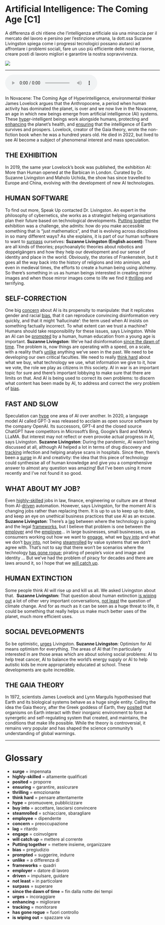 # Artificial Intelligence: The Coming Age   [C1]

A differenza di chi ritiene che l’intelligenza artificiale sia una minaccia per il mercato del lavoro e persino per l’estinzione umana, la dott.ssa Suzanne Livingston spiega come i progressi tecnologici possano aiutarci ad affrontare i problemi sociali, fare un uso più efficiente delle nostre risorse, creare posti di lavoro migliori e  garantire la nostra sopravvivenza.

![](Artificial%20Intelligence%20The%20Coming%20Age.jpg)

--------------

<div>
<audio controls autoplay>
    <source src="https:/raw.githubusercontent.com/dartie/speakup/main/2024-03/Artificial%20Intelligence%20The%20Coming%20Age.mp3" type="audio/mpeg">
</audio>
</div>


In Novacene: The Coming Age of Hyperintelligence, environmental thinker James Lovelock argues that the Anthropocene, a period when human activity has dominated the planet, is over and we now live in the Novacene, an age in which new beings emerge from artificial intelligence (AI) systems. These [hype](## "promuovere, pubblicizzare")r-intelligent beings work alongside humans, protecting and [enhancing](## "migliorare") the planet’s health, and [ensuring](## "garantire, assicurare") that the intelligence of Earth survives and prospers. Lovelock, creator of the Gaia theory, wrote the non-fiction book when he was a hundred years old. He died in 2022, but lived to see AI become a subject of phenomenal interest and mass speculation. 

## THE EXHIBITION
In 2019, the same year Lovelock’s book was published, the exhibition AI: More than Human opened at the Barbican in London. Curated by Dr. Suzanne Livingston and Maholo Uchida, the show has since travelled to Europe and China, evolving with the development of new AI technologies.

## HUMAN SOFTWARE
To find out more, Speak Up contacted Dr. Livingston. An expert in the philosophy of cybernetics, she works as a strategist helping organisations plan their future based on technological developments. [Putting together](## "mettere insieme, organizzare") the exhibition was a challenge, she admits: how do you make accessible something that is “just mathematics”, and that is evolving across disciplines in so many different ways? As she explains, it is part of our human software to want to [surpass](## "superare") ourselves:
**Suzanne Livingston (English accent)**: There are all kinds of theories; psychoanalytic theories about robotics and doppelgängers and how they help our development and our sense of identity and place in the world. Obviously, the stories of Frankenstein, but it goes all the way back into the history of religions and into animism, and even in medieval times, the efforts to create a human being using alchemy. So there’s something in us as human beings interested in creating mirror images and when those mirror images come to life we find it [thrilling](## "emozionante") and terrifying.

## SELF-CORRECTION
One big [concern](## "preoccupazione") about AI is its propensity to manipulate: that it replicates gender and racial [bias](## "pregiudizio"), that it can reproduce convincing disinformation very quickly, and that it might ‘hallucinate’: the term used when AI insists on something factually incorrect. To what extent can we trust a machine? Humans should take responsibility for these issues, says Livingston. While an AI can be [prompted](## "suggerire, indurre") by a human, human education from a young age is important.
**Suzanne Livingston**: We’ve had disinformation [since the dawn of time](## "fin dalla notte dei tempi"). The problem is, now things are operating with a speed, on a scale, with a reality that’s [unlike](## "a differenza di") anything we’ve seen in the past. We need to be developing our own critical faculties. We need to really [think hard](## "pensare attentamente") about what we buy, what technology we use, what information we give to it, how we vote, the role we play as citizens in this society. AI in war is an important topic for sure and there’s important lobbying to make sure that there are limits on that. And AI is being used to correct its own problems: to discern what content has been made by AI, to address and correct the very problem of [bias](## "pregiudizio").

## FAST AND SLOW
Speculation can [hype](## "promuovere, pubblicizzare") one area of AI over another. In 2020, a language model AI called GPT-3 was released to acclaim as open source software by the company OpenAI. Its successors, GPT-4 and the closed source ChatGPT have competitors in Microsoft’s Bing, Google’s Bard and Meta’s LLaMA. But interest may not reflect or even provoke actual progress in AI, says Livingston.
**Suzanne Livingston**: During the pandemic, AI wasn’t being discussed at all, although AI helped a lot in terms of drug discovery and [tracking](## "monitorare") infection and helping analyse scans in hospitals. Since then, there’s been a [surge](## "impennata") in AI and creativity: the idea that this piece of technology could synthesise all of human knowledge and give you a comprehensive answer to almost any question was amazing! But I’ve been using it more recently and I’ve not found it so good.

## WHAT ABOUT MY JOB?
Even [highly-skilled](## "altamente qualificati") jobs in law, finance, engineering or culture are at threat from AI-[driven](## "impulsare, guidare") automation. However, says Livingston, for the moment AI is changing jobs rather than replacing them. It is up to us to keep up to date, and keep an eye on unethical business practices that use AI as an excuse.
**Suzanne Livingston**: There’s a [lag](## "ritardo") between where the technology is going and the legal [frameworks](## "quadri"), but I believe that problem is one between the [employer](## "datore di lavoro") and the [employee](## "dipendente")… in large businesses, small businesses, us as consumers working out how we want to [engage](## "coinvolgere"), what we [buy into](## "accettare, lasciarsi convincere") and what we don’t [buy into](## "accettare, lasciarsi convincere"), not being [steamrolled](## "schiacciare, sbaragliare") by value systems that we don’t agree with. That’s not to say that there won’t be scenarios where the technology [has gone rogue](## "fuori controllo"); pirating of people’s voice and image and identity ... But we’ve had the problem of piracy for decades and there are laws around it, so I hope that we [will catch up](## "mettere al corrente").

## HUMAN EXTINCTION
Some people think AI will rise up and kill us all. We asked Livingston about that. 
**Suzanne Livingston:** That question about human extinction [is wiping out](## "spazzare via") a lot of other very important conversations, [not least](## "in particolare") the question of climate change. And for as much as it can be seen as a huge threat to life, it could be something that really helps us make much better uses of the planet, much more efficient uses.

## SOCIAL DEVELOPMENTS
So be optimistic, [urges](## "incoraggiare") Livingston.
**Suzanne Livingston**: Optimism for AI means optimism for everything. The areas of AI that I’m particularly interested in are those areas which are about solving social problems: AI to help treat cancer, AI to balance the world’s energy supply or AI to help autistic kids be more appropriately educated at school. These developments are quite incredible. 

## THE GAIA THEORY
In 1972, scientists James Lovelock and Lynn Margulis hypothesised that Earth and its biological systems behave as a huge single entity. Calling the idea the Gaia theory, after the Greek goddess of Earth, they [posited](## "proporre") that organisms on Earth interact with their inorganic environment to form a synergetic and self-regulating system that created, and maintains, the conditions that make life possible. While the theory is controversial, it remains very popular and has shaped the science community’s understanding of global warmings.
 

--------------

<div style = "display:block; clear:both; page-break-after:always;"></div>

# Glossary
* **surge** = impennata
* **highly-skilled** = altamente qualificati
* **posited** = proporre
* **ensuring** = garantire, assicurare
* **thrilling** = emozionante
* **think hard** = pensare attentamente
* **hype** = promuovere, pubblicizzare
* **buy into** = accettare, lasciarsi convincere
* **steamrolled** = schiacciare, sbaragliare
* **employee** = dipendente
* **concern** = preoccupazione
* **lag** = ritardo
* **engage** = coinvolgere
* **will catch up** = mettere al corrente
* **Putting together** = mettere insieme, organizzare
* **bias** = pregiudizio
* **prompted** = suggerire, indurre
* **unlike** = a differenza di
* **frameworks** = quadri
* **employer** = datore di lavoro
* **driven** = impulsare, guidare
* **not least** = in particolare
* **surpass** = superare
* **since the dawn of time** = fin dalla notte dei tempi
* **urges** = incoraggiare
* **enhancing** = migliorare
* **tracking** = monitorare
* **has gone rogue** = fuori controllo
* **is wiping out** = spazzare via
